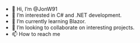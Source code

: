 - 👋 Hi, I’m @JonW91
- 👀 I’m interested in C# and .NET development.
- 🌱 I’m currently learning Blazor.
- 💞️ I’m looking to collaborate on interesting projects.
- 📫 How to reach me 

<!---
JonW91/JonW91 is a ✨ special ✨ repository because its `README.md` (this file) appears on your GitHub profile.
You can click the Preview link to take a look at your changes.
--->

